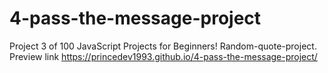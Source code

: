 # 4-pass-the-message-project
Project 3 of 100 JavaScript Projects for Beginners! Random-quote-project. 
Preview link https://princedev1993.github.io/4-pass-the-message-project/
